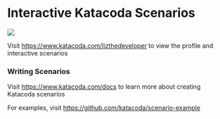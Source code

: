 # Interactive Katacoda Scenarios

[![](http://shields.katacoda.com/katacoda/lizthedeveloper/count.svg)](https://www.katacoda.com/lizthedeveloper "Get your profile on Katacoda.com")

Visit https://www.katacoda.com/lizthedeveloper to view the profile and interactive scenarios

### Writing Scenarios
Visit https://www.katacoda.com/docs to learn more about creating Katacoda scenarios

For examples, visit https://github.com/katacoda/scenario-example
